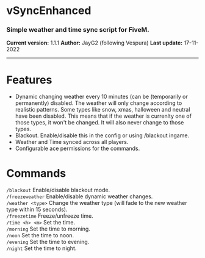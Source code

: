 # vSyncEnhanced

### Simple weather and time sync script for FiveM.

**Current version:** 1.1.1
**Author:** JayG2 (following Vespura)
**Last update:** 17-11-2022

***

# Features
- Dynamic changing weather every 10 minutes (can be (temporarily or permanently) disabled. The weather will only change according to realistic patterns. Some types like snow, xmas, halloween and neutral have been disabled. This means that if the weather is currenlty one of those types, it won't be changed. It will also never change to those types.
- Blackout. Enable/disable this in the config or using /blackout ingame.
- Weather and Time synced across all players.
- Configurable ace permissions for the commands.

# Commands
`/blackout` Enable/disable blackout mode. <br />
`/freezeweather` Enable/disable dynamic weather changes. <br />
`/weather <type>` Change the weather type (will fade to the new weather type within 15 seconds). <br />
`/freezetime` Freeze/unfreeze time. <br />
`/time <h> <m>` Set the time. <br />
`/morning` Set the time to morning. <br />
`/noon` Set the time to noon. <br />
`/evening` Set the time to evening. <br />
`/night` Set the time to night.
